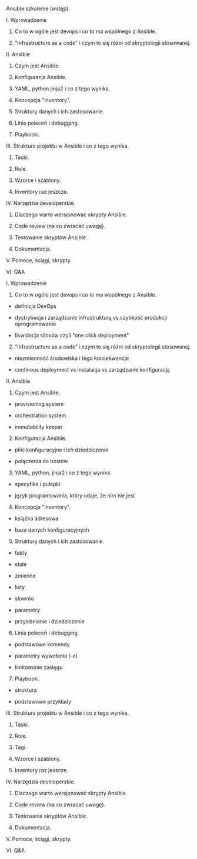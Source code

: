 

Ansible szkolenie (wstęp).

 

I. Wprowadzenie

1. Co to w ogóle jest devops i co to ma wspólnego z Ansible.

2. "Infrastructure as a code" i czym to się różni od skryptologii stosowanej.

 

II. Ansible

1. Czym jest Ansible.

2. Konfiguracja Ansible.

3. YAML, python jinja2 i co z tego wynika.

4. Koncepcja "inventory".

5. Struktury danych i ich zastosowanie.

6. Linia poleceń i debugging.

7. Playbooki.

 

III. Struktura projektu w Ansible i co z tego wynika.

1. Taski.

2. Role.

3. Wzorce i szablony.

4. Inventory raz jeszcze.

 

IV. Narzędzia developerskie.

1. Dlaczego warto wersjonować skrypty Ansible.

2. Code review (na co zwracać uwagę).

3. Testowanie skryptów Ansible.

4. Dokumentacja.

 

V. Pomoce, ściągi, skrypty.

 

VI. Q&A

 

 

 

I. Wprowadzenie

1. Co to w ogóle jest devops i co to ma wspólnego z Ansible.

- definicja DevOps

- dystrybucja i zarządzanie infrastrukturą vs szybkość produkcji oprogramowania

- likwidacja silosów czyli "one click deployment"

2. "Infrastructure as a code" i czym to się różni od skryptologii stosowanej.

- niezmienność środowiska i tego konsekwencje

- continous deployment vs instalacja vs zarządzanie konfiguracją

 

II. Ansible

1. Czym jest Ansible.

- provisioning system

- orchestration system

- immutability keeper

2. Konfiguracja Ansible.

- pliki konfiguracyjne i ich dziedziczenie

- połączenia do hostów

3. YAML, python, jinja2 i co z tego wynika.

- specyfika i pułapki

- język programowania, który udaje, że nim nie jest

4. Koncepcja "inventory".

- książka adresowa

- baza danych konfiguracyjnych

5. Struktury danych i ich zastosowanie.

- fakty

- stałe

- zmienne

- listy

- słowniki

- parametry

- przysłanianie i dziedziczenie

6. Linia poleceń i debugging.

- podstawowe komendy

- parametry wywołania (-e)

- limitowanie zasięgu

7. Playbooki.

- struktura

- podstawowe przykłady

 

III. Struktura projektu w Ansible i co z tego wynika.

1. Taski.

2. Role.

3. Tagi.

4. Wzorce i szablony.

5. Inventory raz jeszcze.

 

IV. Narzędzia developerskie.

1. Dlaczego warto wersjonować skrypty Ansible.

2. Code review (na co zwracać uwagę).

3. Testowanie skryptów Ansible.

4. Dokumentacja.

 

V. Pomoce, ściągi, skrypty.

 
VI. Q&A

